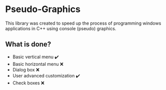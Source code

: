# Pseudo-Graphics
This library was created to speed up the process of programming windows applications in C++ using console (pseudo) graphics.

## What is done?
  * Basic vertical menu ✔️
  * Basic horizontal menu ❌
  * Dialog box ❌
  * User advanced customization ✔️
  * Check boxes ❌
